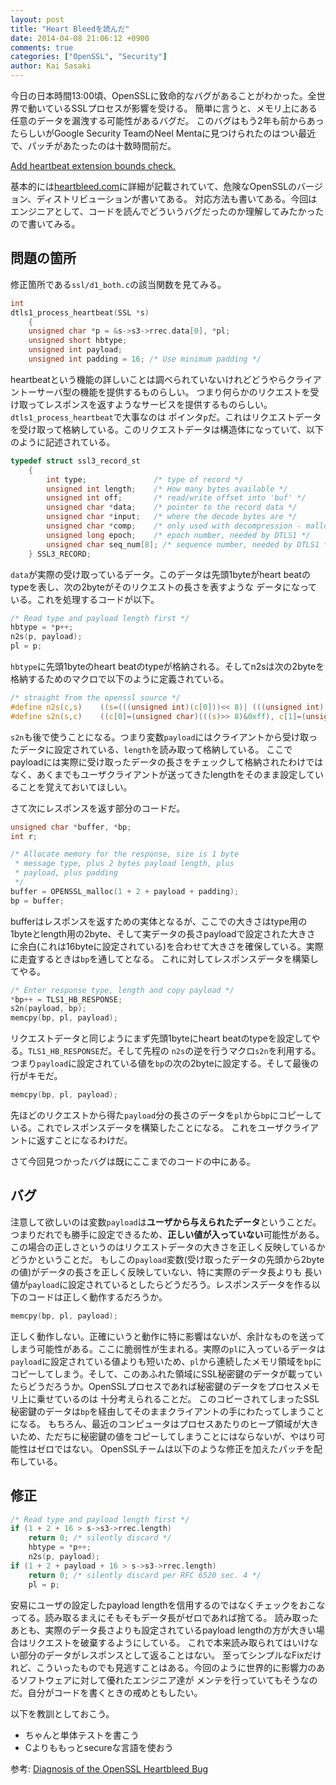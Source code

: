 ```yaml
---
layout: post
title: "Heart Bleedを読んだ"
date: 2014-04-08 21:06:12 +0900
comments: true
categories: ["OpenSSL", "Security"]
author: Kai Sasaki
---
```


今日の日本時間13:00頃、OpenSSLに致命的なバグがあることがわかった。全世界で動いているSSLプロセスが影響を受ける。
簡単に言うと、メモリ上にある任意のデータを漏洩する可能性があるバグだ。
このバグはもう2年も前からあったらしいがGoogle Security TeamのNeel Mentaに見つけられたのはつい最近で、パッチがあたったのは十数時間前だ。

[Add heartbeat extension bounds check.](https://github.com/openssl/openssl/commit/96db9023b881d7cd9f379b0c154650d6c108e9a3)

基本的には[heartbleed.com](http://heartbleed.com/)に詳細が記載されていて、危険なOpenSSLのバージョン、ディストリビューションが書いてある。
対応方法も書いてある。今回はエンジニアとして、コードを読んでどういうバグだったのか理解してみたかったので書いてみる。

<!-- more -->

## 問題の箇所
修正箇所である`ssl/d1_both.c`の該当関数を見てみる。

```c
int
dtls1_process_heartbeat(SSL *s)
    {
    unsigned char *p = &s->s3->rrec.data[0], *pl;
    unsigned short hbtype;
    unsigned int payload;
    unsigned int padding = 16; /* Use minimum padding */


```

heartbeatという機能の詳しいことは調べられていないけれどどうやらクライアントーサーバ型の機能を提供するものらしい。
つまり何らかのリクエストを受け取ってレスポンスを返すようなサービスを提供するものらしい。`dtls1_process_heartbeat`で大事なのは
ポインタ`p`だ。これはリクエストデータを受け取って格納している。このリクエストデータは構造体になっていて、以下のように記述されている。

```c
typedef struct ssl3_record_st
    {
        int type;               /* type of record */
        unsigned int length;    /* How many bytes available */
        unsigned int off;       /* read/write offset into 'buf' */
        unsigned char *data;    /* pointer to the record data */
        unsigned char *input;   /* where the decode bytes are */
        unsigned char *comp;    /* only used with decompression - malloc()ed */
        unsigned long epoch;    /* epoch number, needed by DTLS1 */
        unsigned char seq_num[8]; /* sequence number, needed by DTLS1 */
    } SSL3_RECORD;


```

`data`が実際の受け取っているデータ。このデータは先頭1byteがheart beatのtypeを表し、次の2byteがそのリクエストの長さを表すような
データになっている。これを処理するコードが以下。

```c
/* Read type and payload length first */
hbtype = *p++;
n2s(p, payload);
pl = p;

```

`hbtype`に先頭1byteのheart beatのtypeが格納される。そしてn2sは次の2byteを格納するためのマクロで以下のように定義されている。

```c
/* straight from the openssl source */
#define n2s(c,s)    ((s=(((unsigned int)(c[0]))<< 8)| (((unsigned int)(c[1]))   )),c+=2)
#define s2n(s,c)    ((c[0]=(unsigned char)(((s)>> 8)&0xff), c[1]=(unsigned char)(((s)    )&0xff)),c+=2)
```

`s2n`も後で使うことになる。つまり変数`payload`にはクライアントから受け取ったデータに設定されている、`length`を読み取って格納している。
ここでpayloadには実際に受け取ったデータの長さをチェックして格納されたわけではなく、あくまでもユーザクライアントが送ってきたlengthをそのまま設定していることを覚えておいてほしい。

さて次にレスポンスを返す部分のコードだ。

```c
unsigned char *buffer, *bp;
int r;

/* Allocate memory for the response, size is 1 byte
 * message type, plus 2 bytes payload length, plus
 * payload, plus padding
 */
buffer = OPENSSL_malloc(1 + 2 + payload + padding);
bp = buffer;


```

bufferはレスポンスを返すための実体となるが、ここでの大きさはtype用の1byteとlength用の2byte、そして実データの長さpayloadで設定された大きさ
に余白(これは16byteに設定されている)を合わせて大きさを確保している。実際に走査するときは`bp`を通してとなる。
これに対してレスポンスデータを構築してやる。

```c
/* Enter response type, length and copy payload */
*bp++ = TLS1_HB_RESPONSE;
s2n(payload, bp);
memcpy(bp, pl, payload);


```

リクエストデータと同じようにまず先頭1byteにheart beatのtypeを設定してやる。`TLS1_HB_RESPONSE`だ。そして先程の `n2s`の逆を行うマクロ`s2n`を利用する。
つまり`payload`に設定されている値を`bp`の次の2byteに設定する。そして最後の行がキモだ。

```c
memcpy(bp, pl, payload);

```

先ほどのリクエストから得た`payload`分の長さのデータを`pl`から`bp`にコピーしている。これでレスポンスデータを構築したことになる。
これをユーザクライアントに返すことになるわけだ。

さて今回見つかったバグは既にここまでのコードの中にある。

## バグ
注意して欲しいのは変数`payload`は**ユーザから与えられたデータ**ということだ。つまりだれでも勝手に設定できるため、**正しい値が入っていない**可能性がある。
この場合の正しさというのはリクエストデータの大きさを正しく反映しているかどうかということだ。
もしこの`payload`変数(受け取ったデータの先頭から2byteの値)がデータの長さを正しく反映していない、特に実際のデータ長よりも
長い値が`payload`に設定されているとしたらどうだろう。レスポンスデータを作る以下のコードは正しく動作するだろうか。

```c
memcpy(bp, pl, payload);

```

正しく動作しない。正確にいうと動作に特に影響はないが、余計なものを送ってしまう可能性がある。ここに脆弱性が生まれる。実際の`pl`に入っているデータは`payload`に設定されている値よりも短いため、`pl`から連続したメモリ領域を`bp`に
コピーしてしまう。そして、このあふれた領域にSSL秘密鍵のデータが載っていたらどうだろうか。OpenSSLプロセスであれば秘密鍵のデータをプロセスメモリ上に乗せているのは
十分考えられることだ。
このコピーされてしまったSSL秘密鍵のデータは`bp`を経由してそのままクライアントの手にわたってしまうことになる。
もちろん、最近のコンピュータはプロセスあたりのヒープ領域が大きいため、ただちに秘密鍵の値をコピーしてしまうことにはならないが、やはり可能性はゼロではない。
OpenSSLチームは以下のような修正を加えたパッチを配布している。

## 修正

```c
/* Read type and payload length first */
if (1 + 2 + 16 > s->s3->rrec.length)
    return 0; /* silently discard */
	hbtype = *p++;
	n2s(p, payload);
if (1 + 2 + payload + 16 > s->s3->rrec.length)
    return 0; /* silently discard per RFC 6520 sec. 4 */
	pl = p;


```

安易にユーザの設定したpayload lengthを信用するのではなくチェックをおこなってる。読み取るまえにそもそもデータ長がゼロであれば捨てる。
読み取ったあとも、実際のデータ長さよりも設定されているpayload lengthの方が大きい場合はリクエストを破棄するようにしている。
これで本来読み取られてはいけない部分のデータがレスポンスとして返ることはない。
至ってシンプルなFixだけれど、こういったものでも見逃すことはある。今回のように世界的に影響力のあるソフトウェアに対して優れたエンジニア達が
メンテを行っていてもそうなのだ。自分がコードを書くときの戒めともしたい。

以下を教訓としておこう。

* ちゃんと単体テストを書こう
* Cよりももっとsecureな言語を使おう


参考: [Diagnosis of the OpenSSL Heartbleed Bug](http://blog.existentialize.com/diagnosis-of-the-openssl-heartbleed-bug.html)


